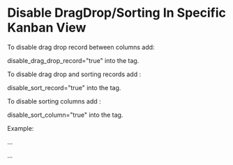 Disable DragDrop/Sorting In Specific Kanban View
================================================
 To disable drag drop record between columns add:
 
  disable_drag_drop_record="true" into the <kanban> tag.

 To disable drag drop and sorting records add :

  disable_sort_record="true" into the <kanban> tag.
  
 To disable sorting columns add :

  disable_sort_column="true" into the <kanban> tag.

 Example: 
 
  <kanban disable_sort_column='true' disable_sort_record='true' disable_drag_drop_record='true'>
        
   ...

   ...
        
  </kanban>
